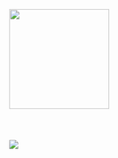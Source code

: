 <div align="block">
  <a href="https://github.com/Tyasminleitee">
  <img height="180em" src="https://github-readme-stats.vercel.app/api?username=TheGzuckert&show_icons=true&theme=dracula&include_all_commits=true&count_private=true"/>
</div>
  <br>
  
## 

#
	
![](https://komarev.com/ghpvc/?username=TheGzuckert&color=DD6387)
